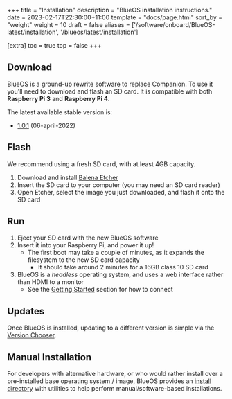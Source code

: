 +++
title = "Installation"
description = "BlueOS installation instructions."
date = 2023-02-17T22:30:00+11:00
template = "docs/page.html"
sort_by = "weight"
weight = 10
draft = false
aliases = ['/software/onboard/BlueOS-latest/installation', '/blueos/latest/installation']

[extra]
toc = true
top = false
+++
## Download

BlueOS is a ground-up rewrite software to replace Companion. To use it you'll need to download and flash an SD card.
It is compatible with both **Raspberry Pi 3** and **Raspberry Pi 4**.

The latest available stable version is:
- [1.0.1](https://github.com/bluerobotics/BlueOS-docker/releases/download/1.0.1/BlueOS-raspberry.zip) (06-april-2022)

## Flash

We recommend using a fresh SD card, with at least 4GB capacity.

1. Download and install [Balena Etcher](https://www.balena.io/etcher/)
1. Insert the SD card to your computer (you may need an SD card reader)
1. Open Etcher, select the image you just downloaded, and flash it onto the SD card

## Run

1. Eject your SD card with the new BlueOS software
1. Insert it into your Raspberry Pi, and power it up!
   - The first boot may take a couple of minutes, as it expands the filesystem to the new SD card capacity
      - It should take around 2 minutes for a 16GB class 10 SD card
1. BlueOS is a _headless_ operating system, and uses a web interface rather than HDMI to a monitor
   - See the [Getting Started](../getting-started/) section for how to connect


## Updates

Once BlueOS is installed, updating to a different version is simple via the [Version Chooser](../advanced-usage/#blueos-version).

## Manual Installation

For developers with alternative hardware, or who would rather install over a pre-installed base operating system / image, BlueOS provides an [install directory](https://github.com/bluerobotics/BlueOS-docker/tree/master/install) with utilities to help perform manual/software-based installations.

